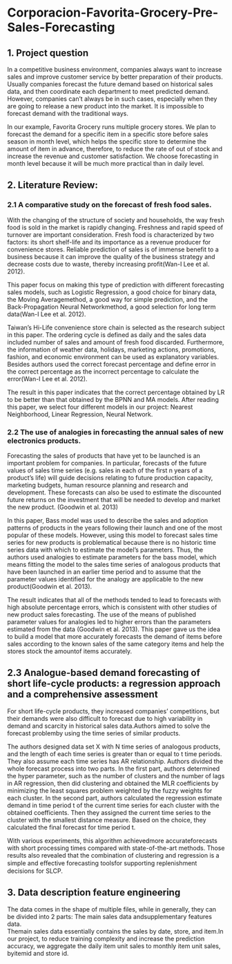 # Corporacion-Favorita-Grocery-Pre-Sales-Forecasting
## 1. Project question 
In a competitive business environment, companies always want to increase sales and improve customer service by better preparation of their products. Usually companies forecast the future demand based on historical sales data, and then coordinate each department to meet predicted demand. However, companies can’t always be in such cases, especially when they are going to release a new product into the market. It is impossible to forecast demand with the traditional ways.  

In our example, Favorita Grocery runs multiple grocery stores. We plan to forecast the demand for a specific item in a specific store before sales season in month level, which helps the specific store to determine the amount of item in advance, therefore, to reduce the rate of out of stock and increase the revenue and customer satisfaction. We choose forecasting in month level because it will be much more practical than in daily level. 
 
## 2. Literature Review: 
### 2.1 A comparative study on the forecast of fresh food sales. 
With the changing of the structure of society and households, the way fresh food is sold in the market is rapidly changing. Freshness and rapid speed of turnover are important consideration. Fresh food is characterized by two factors: its short shelf-life and its importance as a revenue producer for convenience stores. Reliable prediction of sales is of immense benefit to a business because it can improve the quality of the business strategy and decrease costs due to waste, thereby increasing profit(Wan-I Lee et al. 2012). 
 
This paper focus on making this type of prediction with different forecasting sales models, such as Logistic Regression, a good choice for binary data, the Moving Averagemethod, a good way for simple prediction, and the Back-Propagation Neural Networkmethod, a good selection for long term data(Wan-I Lee et al. 2012). 
 
Taiwan’s Hi-Life convenience store chain is selected as the research subject in this paper. The ordering cycle is defined as daily and the sales data included number of sales and amount of fresh food discarded. Furthermore, the information of weather data, holidays, marketing actions, promotions, fashion, and economic environment can be used as explanatory variables. Besides authors used the correct forecast percentage and define error in the correct percentage as the incorrect percentage to calculate the error(Wan-I Lee et al. 2012). 
 
The result in this paper indicates that the correct percentage obtained by LR to be better than that obtained by the BPNN and MA models. After reading this paper, we select four different models in our project: Nearest Neighborhood, Linear Regression, Neural Network. 
 
### 2.2 The use of analogies in forecasting the annual sales of new electronics products. 
Forecasting the sales of products that have yet to be launched is an important problem for companies. In particular, forecasts of the future values of sales time series (e.g. sales in each of the first n years of a product’s life) will guide decisions relating to future production capacity, marketing budgets, human resource planning and research and development. These forecasts can also be used to estimate the discounted future returns on the investment that will be needed to develop and market the new product. (Goodwin et al. 2013) 
 
In this paper, Bass model was used to describe the sales and adoption patterns of products in the years following their launch and one of the most popular of these models. However, using this model to forecast sales time series for new products is problematical because there is no historic time series data with which to estimate the model’s parameters. Thus, the authors used analogies to estimate parameters for the bass model, which means fitting the model to the sales time series of analogous products that have been launched in an earlier time period and to assume that the parameter values identified for the analogy are applicable to the new product(Goodwin et al. 2013). 
 
The result indicates that all of the methods tended to lead to forecasts with high absolute percentage errors, which is consistent with other studies of new product sales forecasting. The use of the means of published parameter values for analogies led to higher errors than the parameters estimated from the data (Goodwin et al. 2013). This paper gave us the idea to build a model that more accurately forecasts the demand of items before sales according to the known sales of the same category items and help the stores stock the amountof items accurately. 
 
## 2.3 Analogue-based demand forecasting of short life-cycle products: a regression approach and a comprehensive assessment 
For short life-cycle products, they increased companies’ competitions, but their demands were also difficult to forecast due to high variability in demand and scarcity in historical sales data.Authors aimed to solve the forecast problemby using the time series of similar products. 
 
The authors designed data set X with N time series of analogous products, and the length of each time series is greater than or equal to t time periods. They also assume each time series has AR relationship. Authors divided the whole forecast process into two parts. In the first part, authors determined the hyper parameter, such as the number of clusters and the number of lags in AR regression, then did clustering and obtained the MLR coefficients by minimizing the least squares problem weighted by the fuzzy weights for each cluster. In the second part, authors calculated the regression estimate demand in time period t of the current time series for each cluster with the obtained coefficients. Then they assigned the current time series to the cluster with the smallest distance measure. Based on the choice, they calculated the final forecast for time period t.  
 
With various experiments, this algorithm achievedmore accurateforecasts with short processing times compared with state-of-the-art methods. Those results also revealed that the combination of clustering and regression is a simple and eﬀective forecasting toolsfor supporting replenishment decisions for SLCP. 

## 3. Data description feature engineering  
The data comes in the shape of multiple files, while in generally, they can be divided into 2 parts: The main sales data andsupplementary features data.  
Themain sales data essentially contains the sales by date, store, and item.In our project, to reduce training complexity and increase the prediction accuracy, we aggregate the daily item unit sales to monthly item unit sales, byitemid and store id.

